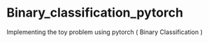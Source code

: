 # Binary_classification_pytorch
Implementing the toy problem using pytorch ( Binary Classification )
